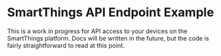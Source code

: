 # SmartThings API Endpoint Example

This is a work in progress for API access to your devices on the SmartThings platform.  Docs will be written in the future, but the code is fairly straightforward to read at this point.